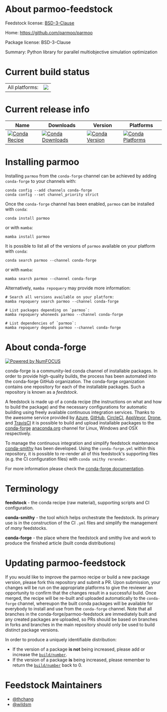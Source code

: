 About parmoo-feedstock
======================

Feedstock license: [BSD-3-Clause](https://github.com/conda-forge/parmoo-feedstock/blob/main/LICENSE.txt)

Home: https://github.com/parmoo/parmoo

Package license: BSD-3-Clause

Summary: Python library for parallel multiobjective simulation optimization

Current build status
====================


<table><tr><td>All platforms:</td>
    <td>
      <a href="https://dev.azure.com/conda-forge/feedstock-builds/_build/latest?definitionId=17410&branchName=main">
        <img src="https://dev.azure.com/conda-forge/feedstock-builds/_apis/build/status/parmoo-feedstock?branchName=main">
      </a>
    </td>
  </tr>
</table>

Current release info
====================

| Name | Downloads | Version | Platforms |
| --- | --- | --- | --- |
| [![Conda Recipe](https://img.shields.io/badge/recipe-parmoo-green.svg)](https://anaconda.org/conda-forge/parmoo) | [![Conda Downloads](https://img.shields.io/conda/dn/conda-forge/parmoo.svg)](https://anaconda.org/conda-forge/parmoo) | [![Conda Version](https://img.shields.io/conda/vn/conda-forge/parmoo.svg)](https://anaconda.org/conda-forge/parmoo) | [![Conda Platforms](https://img.shields.io/conda/pn/conda-forge/parmoo.svg)](https://anaconda.org/conda-forge/parmoo) |

Installing parmoo
=================

Installing `parmoo` from the `conda-forge` channel can be achieved by adding `conda-forge` to your channels with:

```
conda config --add channels conda-forge
conda config --set channel_priority strict
```

Once the `conda-forge` channel has been enabled, `parmoo` can be installed with `conda`:

```
conda install parmoo
```

or with `mamba`:

```
mamba install parmoo
```

It is possible to list all of the versions of `parmoo` available on your platform with `conda`:

```
conda search parmoo --channel conda-forge
```

or with `mamba`:

```
mamba search parmoo --channel conda-forge
```

Alternatively, `mamba repoquery` may provide more information:

```
# Search all versions available on your platform:
mamba repoquery search parmoo --channel conda-forge

# List packages depending on `parmoo`:
mamba repoquery whoneeds parmoo --channel conda-forge

# List dependencies of `parmoo`:
mamba repoquery depends parmoo --channel conda-forge
```


About conda-forge
=================

[![Powered by
NumFOCUS](https://img.shields.io/badge/powered%20by-NumFOCUS-orange.svg?style=flat&colorA=E1523D&colorB=007D8A)](https://numfocus.org)

conda-forge is a community-led conda channel of installable packages.
In order to provide high-quality builds, the process has been automated into the
conda-forge GitHub organization. The conda-forge organization contains one repository
for each of the installable packages. Such a repository is known as a *feedstock*.

A feedstock is made up of a conda recipe (the instructions on what and how to build
the package) and the necessary configurations for automatic building using freely
available continuous integration services. Thanks to the awesome service provided by
[Azure](https://azure.microsoft.com/en-us/services/devops/), [GitHub](https://github.com/),
[CircleCI](https://circleci.com/), [AppVeyor](https://www.appveyor.com/),
[Drone](https://cloud.drone.io/welcome), and [TravisCI](https://travis-ci.com/)
it is possible to build and upload installable packages to the
[conda-forge](https://anaconda.org/conda-forge) [anaconda.org](https://anaconda.org/)
channel for Linux, Windows and OSX respectively.

To manage the continuous integration and simplify feedstock maintenance
[conda-smithy](https://github.com/conda-forge/conda-smithy) has been developed.
Using the ``conda-forge.yml`` within this repository, it is possible to re-render all of
this feedstock's supporting files (e.g. the CI configuration files) with ``conda smithy rerender``.

For more information please check the [conda-forge documentation](https://conda-forge.org/docs/).

Terminology
===========

**feedstock** - the conda recipe (raw material), supporting scripts and CI configuration.

**conda-smithy** - the tool which helps orchestrate the feedstock.
                   Its primary use is in the construction of the CI ``.yml`` files
                   and simplify the management of *many* feedstocks.

**conda-forge** - the place where the feedstock and smithy live and work to
                  produce the finished article (built conda distributions)


Updating parmoo-feedstock
=========================

If you would like to improve the parmoo recipe or build a new
package version, please fork this repository and submit a PR. Upon submission,
your changes will be run on the appropriate platforms to give the reviewer an
opportunity to confirm that the changes result in a successful build. Once
merged, the recipe will be re-built and uploaded automatically to the
`conda-forge` channel, whereupon the built conda packages will be available for
everybody to install and use from the `conda-forge` channel.
Note that all branches in the conda-forge/parmoo-feedstock are
immediately built and any created packages are uploaded, so PRs should be based
on branches in forks and branches in the main repository should only be used to
build distinct package versions.

In order to produce a uniquely identifiable distribution:
 * If the version of a package **is not** being increased, please add or increase
   the [``build/number``](https://docs.conda.io/projects/conda-build/en/latest/resources/define-metadata.html#build-number-and-string).
 * If the version of a package **is** being increased, please remember to return
   the [``build/number``](https://docs.conda.io/projects/conda-build/en/latest/resources/define-metadata.html#build-number-and-string)
   back to 0.

Feedstock Maintainers
=====================

* [@thchang](https://github.com/thchang/)
* [@wildsm](https://github.com/wildsm/)

